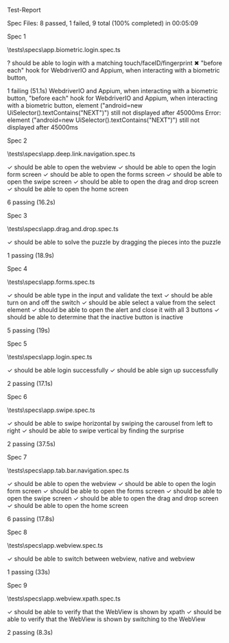 Test-Report

Spec Files: 8 passed, 1 failed, 9 total (100% completed) in 00:05:09

Spec 1

\tests\specs\app.biometric.login.spec.ts

? should be able to login with a matching touch/faceID/fingerprint
✖ "before each" hook for WebdriverIO and Appium, when interacting with a biometric button,

1 failing (51.1s) WebdriverIO and Appium, when interacting with a biometric button, "before each" hook for WebdriverIO and Appium, when interacting with a biometric button, element ("android=new UiSelector().textContains("NEXT")") still not displayed after 45000ms
Error: element ("android=new UiSelector().textContains("NEXT")") still not displayed after 45000ms

Spec 2

\tests\specs\app.deep.link.navigation.spec.ts

✓ should be able to open the webview
✓ should be able to open the login form screen
✓ should be able to open the forms screen
✓ should be able to open the swipe screen
✓ should be able to open the drag and drop screen
✓ should be able to open the home screen

6 passing (16.2s)

Spec 3

\tests\specs\app.drag.and.drop.spec.ts

✓ should be able to solve the puzzle by dragging the pieces into the puzzle

1 passing (18.9s)

Spec 4

\tests\specs\app.forms.spec.ts

✓ should be able type in the input and validate the text
✓ should be able turn on and off the switch
✓ should be able select a value from the select element
✓ should be able to open the alert and close it with all 3 buttons
✓ should be able to determine that the inactive button is inactive

5 passing (19s)

Spec 5

\tests\specs\app.login.spec.ts

✓ should be able login successfully
✓ should be able sign up successfully

2 passing (17.1s)

Spec 6

\tests\specs\app.swipe.spec.ts

✓ should be able to swipe horizontal by swiping the carousel from left to right
✓ should be able to swipe vertical by finding the surprise

2 passing (37.5s)

Spec 7

\tests\specs\app.tab.bar.navigation.spec.ts

✓ should be able to open the webview
✓ should be able to open the login form screen
✓ should be able to open the forms screen
✓ should be able to open the swipe screen
✓ should be able to open the drag and drop screen
✓ should be able to open the home screen

6 passing (17.8s)

Spec 8

\tests\specs\app.webview.spec.ts

✓ should be able to switch between webview, native and webview

1 passing (33s)

Spec 9

\tests\specs\app.webview.xpath.spec.ts

✓ should be able to verify that the WebView is shown by xpath
✓ should be able to verify that the WebView is shown by switching to the WebView

2 passing (8.3s)
